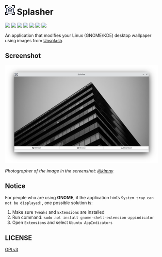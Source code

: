 # <img width="32px" src="resources/icons/logo.png"> Splasher

<p>
<img src="https://img.shields.io/badge/pdm-managed-blueviolet?style=flat-square" />
<img src="https://img.shields.io/badge/Python-3.10.6-3776AB?logo=python&logoColor=white&style=flat-square" />
<img src="https://img.shields.io/badge/PySide-6.3.1-41CD52?logo=qt&logoColor=white&style=flat-square" />
<img src="https://img.shields.io/badge/-Linux-FCC624?logo=linux&logoColor=white&style=flat-square" />
<img src="https://img.shields.io/badge/-KDE-1D99F3?logo=kde&logoColor=white&style=flat-square" />
<img src="https://img.shields.io/badge/-GNOME-4A86CF?logo=gnome&logoColor=white&style=flat-square" />
<img src="https://img.shields.io/badge/-Unsplash-000000?logo=unsplash&logoColor=white&style=flat-square" />
</p>

An application that modifies your Linux (GNOME/KDE) desktop wallpaper using images from [Unsplash](https://unsplash.com/).

## Screenshot

<div align="center">
<img src="./resources/screenshot/screenshot.png" />
</div>

*Photographer of the image in the screenshot: [@kimny](https://unsplash.com/@kimny)*

## Notice

For people who are using **GNOME**, if the application hints `System tray can not be displayed!`, one possible solution is:

1. Make sure `Tweaks` and `Extensions` are installed
2. Run command: `sudo apt install gnome-shell-extension-appindicator`
3. Open `Extensions` and select `Ubuntu AppIndicators`

## LICENSE

[GPLv3](https://www.gnu.org/licenses/gpl-3.0.html)
